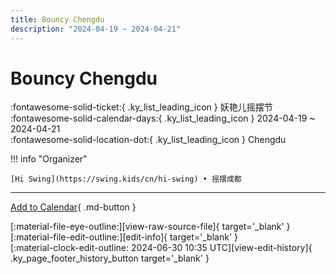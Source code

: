 ```yaml
---
title: Bouncy Chengdu
description: "2024-04-19 ~ 2024-04-21"
---
```


# Bouncy Chengdu 

:fontawesome-solid-ticket:{ .ky_list_leading_icon } 妖艳儿摇摆节  
:fontawesome-solid-calendar-days:{ .ky_list_leading_icon } 2024-04-19 ~ 2024-04-21  
:fontawesome-solid-location-dot:{ .ky_list_leading_icon } Chengdu  

!!! info "Organizer"

    [Hi Swing](https://swing.kids/cn/hi-swing) • 摇摆成都  

---

[Add to Calendar](https://swing.news/ics/en/2024/cn/bouncy-chengdu-2024.ics){ .md-button }

<div class="ky_page_footer" markdown>
<div class="ky_page_footer_trailing" markdown="span">
[:material-file-eye-outline:][view-raw-source-file]{ target='_blank' }
[:material-file-edit-outline:][edit-info]{ target='_blank' }
</div>
<div class="ky_page_footer_leading" markdown="span">
[:material-clock-edit-outline: 2024-06-30 10:35 UTC][view-edit-history]{ .ky_page_footer_history_button target='_blank' }
</div>
</div>

[view-raw-source-file]: https://github.com/swingdance/events/blob/main/2024/cn/bouncy-chengdu-2024.json "View Raw Source File"
[edit-info]: https://github.com/swingdance/events/issues/new?assignees=&labels=update+event&projects=&template=03-update_entity.yml&title=%5B2024%2Fcn%5D%20Bouncy%20Chengdu&region=cn&year=2024&id=bouncy-chengdu-2024&name=Bouncy%20Chengdu&org_id=hi-swing "Edit Info"

[view-edit-history]: https://github.com/swingdance/events/commits/main/2024/cn/bouncy-chengdu-2024.json "View Edit History"
